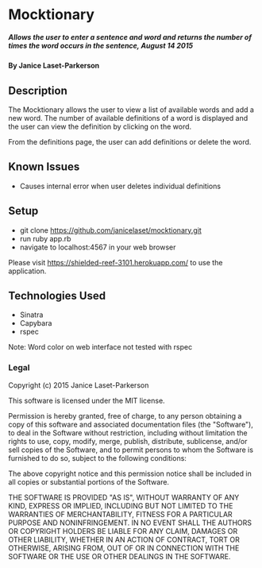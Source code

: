 # Mocktionary

##### Allows the user to enter a sentence and word and returns the number of times the word occurs in the sentence, August 14 2015

#### By Janice Laset-Parkerson

## Description

The Mocktionary allows the user to view a list of available words and add a new word. The number of available definitions of a word is displayed and the user can view the definition by clicking on the word.

From the definitions page, the user can add definitions or delete the word.

## Known Issues

* Causes internal error when user deletes individual definitions

## Setup

* git clone https://github.com/janicelaset/mocktionary.git
* run ruby app.rb
* navigate to localhost:4567 in your web browser

Please visit https://shielded-reef-3101.herokuapp.com/ to use the application.

## Technologies Used

* Sinatra
* Capybara
* rspec

Note: Word color on web interface not tested with rspec

### Legal

Copyright (c) 2015 Janice Laset-Parkerson

This software is licensed under the MIT license.

Permission is hereby granted, free of charge, to any person obtaining a copy
of this software and associated documentation files (the "Software"), to deal
in the Software without restriction, including without limitation the rights
to use, copy, modify, merge, publish, distribute, sublicense, and/or sell
copies of the Software, and to permit persons to whom the Software is
furnished to do so, subject to the following conditions:

The above copyright notice and this permission notice shall be included in
all copies or substantial portions of the Software.

THE SOFTWARE IS PROVIDED "AS IS", WITHOUT WARRANTY OF ANY KIND, EXPRESS OR
IMPLIED, INCLUDING BUT NOT LIMITED TO THE WARRANTIES OF MERCHANTABILITY,
FITNESS FOR A PARTICULAR PURPOSE AND NONINFRINGEMENT. IN NO EVENT SHALL THE
AUTHORS OR COPYRIGHT HOLDERS BE LIABLE FOR ANY CLAIM, DAMAGES OR OTHER
LIABILITY, WHETHER IN AN ACTION OF CONTRACT, TORT OR OTHERWISE, ARISING FROM,
OUT OF OR IN CONNECTION WITH THE SOFTWARE OR THE USE OR OTHER DEALINGS IN
THE SOFTWARE.
